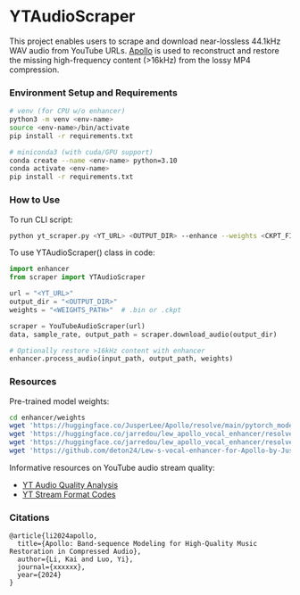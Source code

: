 # YTAudioScraper
This project enables users to scrape and download near-lossless 44.1kHz WAV audio from YouTube URLs. [Apollo](https://github.com/JusperLee/Apollo) is used to reconstruct and restore the missing high-frequency content (>16kHz) from the lossy MP4 compression.

### Environment Setup and Requirements
```bash
# venv (for CPU w/o enhancer)
python3 -m venv <env-name>
source <env-name>/bin/activate
pip install -r requirements.txt

# miniconda3 (with cuda/GPU support)
conda create --name <env-name> python=3.10
conda activate <env-name>
pip install -r requirements.txt
```

### How to Use
To run CLI script:
```bash
python yt_scraper.py <YT_URL> <OUTPUT_DIR> --enhance --weights <CKPT_FILE>
```
To use YTAudioScraper() class in code:
```python
import enhancer
from scraper import YTAudioScraper

url = "<YT_URL>"
output_dir = "<OUTPUT_DIR>"
weights = "<WEIGHTS_PATH>"  # .bin or .ckpt

scraper = YouTubeAudioScraper(url)
data, sample_rate, output_path = scraper.download_audio(output_dir)

# Optionally restore >16kHz content with enhancer
enhancer.process_audio(input_path, output_path, weights)
```

### Resources
Pre-trained model weights:
```bash
cd enhancer/weights
wget 'https://huggingface.co/JusperLee/Apollo/resolve/main/pytorch_model.bin'
wget 'https://huggingface.co/jarredou/lew_apollo_vocal_enhancer/resolve/main/apollo_model.ckpt'
wget 'https://huggingface.co/jarredou/lew_apollo_vocal_enhancer/resolve/main/apollo_model_v2.ckpt'
wget 'https://github.com/deton24/Lew-s-vocal-enhancer-for-Apollo-by-JusperLee/releases/download/uni/apollo_model_uni.ckpt'
```
Informative resources on YouTube audio stream quality: 
- [YT Audio Quality Analysis](https://www.audiomisc.co.uk/YouTube/SpotTheDifference.html)
- [YT Stream Format Codes](https://gist.github.com/sidneys/7095afe4da4ae58694d128b1034e01e2)

### Citations
```text
@article{li2024apollo,
  title={Apollo: Band-sequence Modeling for High-Quality Music Restoration in Compressed Audio},
  author={Li, Kai and Luo, Yi},
  journal={xxxxxx},
  year={2024}
}
```
